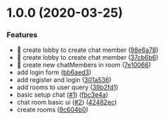 # 1.0.0 (2020-03-25)


### Features

* 🎸 create lobby to create chat member ([98e6a78](https://github.com/Iteam1337/samtal.io/commit/98e6a783445edc02b69dac4e2bcd006943c23575))
* 🎸 create lobby to create chat member ([37cb6b6](https://github.com/Iteam1337/samtal.io/commit/37cb6b6ac783e3f3ee89bc4a17d31faa021954a5))
* 🎸 create new chatMembers in room ([7e10066](https://github.com/Iteam1337/samtal.io/commit/7e10066c2fc44e8d3a0c254432de0879bc84101d))
* add login form ([bb6aed3](https://github.com/Iteam1337/samtal.io/commit/bb6aed3b4d75f9105da05049de8725efcd6eeebd))
* add register and login ([301a536](https://github.com/Iteam1337/samtal.io/commit/301a536306781c4869e62e3005e3f1c13a539535))
* add rooms to user query ([39b2fd1](https://github.com/Iteam1337/samtal.io/commit/39b2fd1afab8a9e5194f83a1c48326c10d9a3a0b))
* basic setup chat ([#1](https://github.com/Iteam1337/samtal.io/issues/1)) ([fbc3e4a](https://github.com/Iteam1337/samtal.io/commit/fbc3e4a7d39dc90f2bdd360e9e3295e9e1b1b050))
* chat room basic ui ([#2](https://github.com/Iteam1337/samtal.io/issues/2)) ([42482ec](https://github.com/Iteam1337/samtal.io/commit/42482ec46e99d164e13775e77ccbe8f0dae9e9c5))
* create rooms ([9c604b0](https://github.com/Iteam1337/samtal.io/commit/9c604b05ff6ce76b1b5d1df8f018962085334c53))
